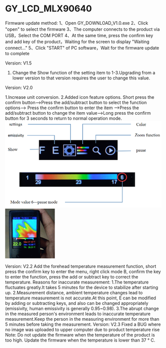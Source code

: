 # GY_LCD_MLX90640
Firmware update method:
1、Open GY_DOWNLOAD_V1.0.exe
2、Click "open" to select the firmware
3、The computer connects to the product via USB，Select the COM PORT
4、At the same time, press the confirm key and add key of the product，Waiting for the screen to display "Waiting connect..."
5、Click "START" of PC software，Wait for the firmware update to complete

Version: V1.5
1. Change the Show function of the setting item to 1-3.Upgrading from a lower version to that version requires the user to change this value.

Version: V2.0

1.Increase unit conversion.
2.Added icon feature options.
  Short press the confirm button-->Press the add/subtract button to select the function options--> Press the confirm button to enter the item
  -->Press the add/subtract button to change the item value-->Long press the confirm button for 3 seconds to return to normal operation mode.
  ![image](https://github.com/GYelectronic/GY_LCD_MLX90640/blob/master/images/function.png)
  ![image](https://github.com/GYelectronic/GY_LCD_MLX90640/blob/master/images/color.gif)
  
  Version: V2.2
Add the forehead temperature measurement function, short press the confirm key to enter the menu, right click mode B, confirm the key to enter the function, press the add or subtract key to correct the temperature.
Reasons for inaccurate measurement:
1.The temperature fluctuates greatly.It takes 5 minutes for the device to stabilize after starting up.
2.Measurement distance, ambient temperature changes lead to temperature measurement is not accurate.At this point, E can be modified by
adding or subtracting keys, and also can be changed appropriately (emissivity, human emissivity is generally 0.95~0.98).
3.The abrupt change in the measured person's environment leads to inaccurate temperature measurement.Keep the person in the measuring environment for more than 5 minutes before taking the measurement.
  Version: V2.3
  Fixed a BUG where no image was uploaded to upper computer due to product temperature rise
Note: Do not update the firmware when the temperature of the product is too high. Update the firmware when the temperature is lower than 37 ° C.
